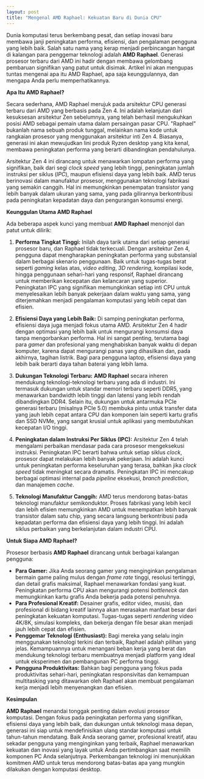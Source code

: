 ```yaml
---
layout: post
title: "Mengenal AMD Raphael: Kekuatan Baru di Dunia CPU"
---
```


Dunia komputasi terus berkembang pesat, dan setiap inovasi baru membawa janji peningkatan performa, efisiensi, dan pengalaman pengguna yang lebih baik. Salah satu nama yang kerap menjadi perbincangan hangat di kalangan para penggemar teknologi adalah **AMD Raphael**. Generasi prosesor terbaru dari AMD ini hadir dengan membawa gelombang pembaruan signifikan yang patut untuk disimak. Artikel ini akan mengupas tuntas mengenai apa itu AMD Raphael, apa saja keunggulannya, dan mengapa Anda perlu memperhatikannya.

**Apa Itu AMD Raphael?**

Secara sederhana, AMD Raphael merujuk pada arsitektur CPU generasi terbaru dari AMD yang berbasis pada Zen 4. Ini adalah kelanjutan dari kesuksesan arsitektur Zen sebelumnya, yang telah berhasil mengukuhkan posisi AMD sebagai pemain utama dalam persaingan pasar CPU. "Raphael" bukanlah nama sebuah produk tunggal, melainkan nama kode untuk rangkaian prosesor yang menggunakan arsitektur inti Zen 4. Biasanya, generasi ini akan mewujudkan lini produk Ryzen desktop yang kita kenal, membawa peningkatan performa yang berarti dibandingkan pendahulunya.

Arsitektur Zen 4 ini dirancang untuk menawarkan lompatan performa yang signifikan, baik dari segi *clock speed* yang lebih tinggi, peningkatan jumlah instruksi per siklus (*IPC*), maupun efisiensi daya yang lebih baik. AMD terus berinovasi dalam manufaktur prosesor, menggunakan teknologi fabrikasi yang semakin canggih. Hal ini memungkinkan penempatan transistor yang lebih banyak dalam ukuran yang sama, yang pada gilirannya berkontribusi pada peningkatan kepadatan daya dan pengurangan konsumsi energi.

**Keunggulan Utama AMD Raphael**

Ada beberapa aspek kunci yang membuat **AMD Raphael** menonjol dan patut untuk dilirik:

1.  **Performa Tingkat Tinggi:** Inilah daya tarik utama dari setiap generasi prosesor baru, dan Raphael tidak terkecuali. Dengan arsitektur Zen 4, pengguna dapat mengharapkan peningkatan performa yang substansial dalam berbagai skenario penggunaan. Baik untuk tugas-tugas berat seperti *gaming* kelas atas, *video editing*, *3D rendering*, kompilasi kode, hingga penggunaan sehari-hari yang responsif, Raphael dirancang untuk memberikan kecepatan dan kelancaran yang superior. Peningkatan IPC yang signifikan memungkinkan setiap inti CPU untuk menyelesaikan lebih banyak pekerjaan dalam waktu yang sama, yang diterjemahkan menjadi pengalaman komputasi yang lebih cepat dan efisien.

2.  **Efisiensi Daya yang Lebih Baik:** Di samping peningkatan performa, efisiensi daya juga menjadi fokus utama AMD. Arsitektur Zen 4 hadir dengan optimasi yang lebih baik untuk mengurangi konsumsi daya tanpa mengorbankan performa. Hal ini sangat penting, terutama bagi para *gamer* dan profesional yang menghabiskan banyak waktu di depan komputer, karena dapat mengurangi panas yang dihasilkan dan, pada akhirnya, tagihan listrik. Bagi para pengguna laptop, efisiensi daya yang lebih baik berarti daya tahan baterai yang lebih lama.

3.  **Dukungan Teknologi Terbaru:** **AMD Raphael** secara inheren mendukung teknologi-teknologi terbaru yang ada di industri. Ini termasuk dukungan untuk standar memori terbaru seperti DDR5, yang menawarkan bandwidth lebih tinggi dan latensi yang lebih rendah dibandingkan DDR4. Selain itu, dukungan untuk antarmuka PCIe generasi terbaru (misalnya PCIe 5.0) membuka pintu untuk transfer data yang jauh lebih cepat antara CPU dan komponen lain seperti kartu grafis dan SSD NVMe, yang sangat krusial untuk aplikasi yang membutuhkan kecepatan I/O tinggi.

4.  **Peningkatan dalam Instruksi Per Siklus (IPC):** Arsitektur Zen 4 telah mengalami perbaikan mendasar pada cara prosesor mengeksekusi instruksi. Peningkatan IPC berarti bahwa untuk setiap siklus *clock*, prosesor dapat melakukan lebih banyak pekerjaan. Ini adalah kunci untuk peningkatan performa keseluruhan yang terasa, bahkan jika *clock speed* tidak meningkat secara dramatis. Peningkatan IPC ini mencakup berbagai optimasi internal pada *pipeline* eksekusi, *branch prediction*, dan manajemen *cache*.

5.  **Teknologi Manufaktur Canggih:** AMD terus mendorong batas-batas teknologi manufaktur semikonduktor. Proses fabrikasi yang lebih kecil dan lebih efisien memungkinkan AMD untuk menempatkan lebih banyak transistor dalam satu chip, yang secara langsung berkontribusi pada kepadatan performa dan efisiensi daya yang lebih tinggi. Ini adalah siklus perbaikan yang berkelanjutan dalam industri CPU.

**Untuk Siapa AMD Raphael?**

Prosesor berbasis **AMD Raphael** dirancang untuk berbagai kalangan pengguna:

*   **Para Gamer:** Jika Anda seorang gamer yang menginginkan pengalaman bermain game paling mulus dengan *frame rate* tinggi, resolusi tertinggi, dan detail grafis maksimal, Raphael menawarkan fondasi yang kuat. Peningkatan performa CPU akan mengurangi potensi *bottleneck* dan memungkinkan kartu grafis Anda bekerja pada potensi penuhnya.
*   **Para Profesional Kreatif:** Desainer grafis, editor video, musisi, dan profesional di bidang kreatif lainnya akan merasakan manfaat besar dari peningkatan kekuatan komputasi. Tugas-tugas seperti *rendering* video 4K/8K, simulasi kompleks, dan bekerja dengan file besar akan menjadi jauh lebih cepat dan efisien.
*   **Penggemar Teknologi (Enthusiast):** Bagi mereka yang selalu ingin menggunakan teknologi terkini dan terbaik, Raphael adalah pilihan yang jelas. Kemampuannya untuk menangani beban kerja yang berat dan mendukung teknologi terbaru membuatnya menjadi platform yang ideal untuk eksperimen dan pembangunan PC performa tinggi.
*   **Pengguna Produktivitas:** Bahkan bagi pengguna yang fokus pada produktivitas sehari-hari, peningkatan responsivitas dan kemampuan multitasking yang ditawarkan oleh Raphael akan membuat pengalaman kerja menjadi lebih menyenangkan dan efisien.

**Kesimpulan**

**AMD Raphael** menandai tonggak penting dalam evolusi prosesor komputasi. Dengan fokus pada peningkatan performa yang signifikan, efisiensi daya yang lebih baik, dan dukungan untuk teknologi masa depan, generasi ini siap untuk mendefinisikan ulang standar komputasi untuk tahun-tahun mendatang. Baik Anda seorang gamer, profesional kreatif, atau sekadar pengguna yang menginginkan yang terbaik, Raphael menawarkan kekuatan dan inovasi yang layak untuk Anda pertimbangkan saat memilih komponen PC Anda selanjutnya. Perkembangan teknologi ini menunjukkan komitmen AMD untuk terus mendorong batas-batas apa yang mungkin dilakukan dengan komputasi desktop.
